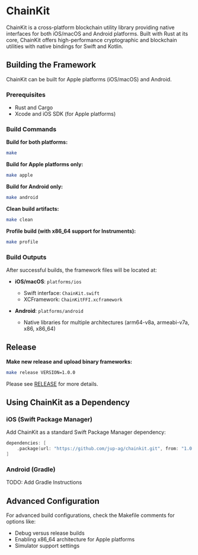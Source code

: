 # ChainKit

ChainKit is a cross-platform blockchain utility library providing native interfaces for both iOS/macOS and Android platforms. Built with Rust at its core, ChainKit offers high-performance cryptographic and blockchain utilities with native bindings for Swift and Kotlin.

## Building the Framework

ChainKit can be built for Apple platforms (iOS/macOS) and Android.

### Prerequisites

- Rust and Cargo
- Xcode and iOS SDK (for Apple platforms)

### Build Commands

**Build for both platforms:**
```bash
make
```

**Build for Apple platforms only:**
```bash
make apple
```

**Build for Android only:**
```bash
make android
```

**Clean build artifacts:**
```bash
make clean
```

**Profile build (with x86_64 support for Instruments):**
```bash
make profile
```

### Build Outputs

After successful builds, the framework files will be located at:

- **iOS/macOS**: `platforms/ios`
  - Swift interface: `ChainKit.swift`
  - XCFramework: `ChainKitFFI.xcframework`

- **Android**: `platforms/android`
  - Native libraries for multiple architectures (arm64-v8a, armeabi-v7a, x86, x86_64)

## Release

**Make new release and upload binary frameworks:**
```bash
make release VERSION=1.0.0
```

Please see [RELEASE](https://github.com/jup-ag/chainkit/blob/main/RELEASE.md) for more details.

## Using ChainKit as a Dependency

### iOS (Swift Package Manager)

Add ChainKit as a standard Swift Package Manager dependency:

```swift
dependencies: [
    .package(url: "https://github.com/jup-ag/chainkit.git", from: "1.0.0")
]
```

### Android (Gradle)

TODO: Add Gradle Instructions

## Advanced Configuration

For advanced build configurations, check the Makefile comments for options like:
- Debug versus release builds
- Enabling x86_64 architecture for Apple platforms
- Simulator support settings
